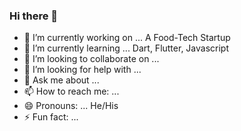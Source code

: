 ### Hi there 👋

- 🔭 I’m currently working on ... A Food-Tech Startup
- 🌱 I’m currently learning ... Dart, Flutter, Javascript
- 👯 I’m looking to collaborate on ... 
- 🤔 I’m looking for help with ...
- 💬 Ask me about ...
- 📫 How to reach me: ...
- 😄 Pronouns: ... He/His
- ⚡ Fun fact: ...
